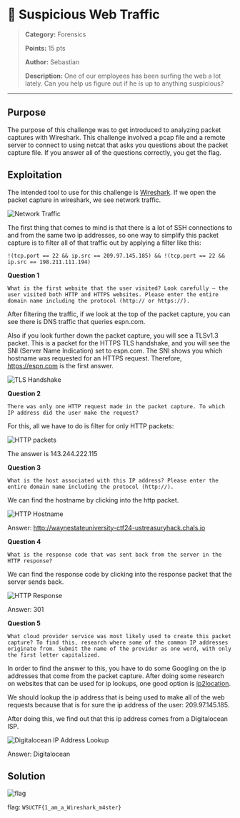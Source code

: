 # 🏴 Suspicious Web Traffic

> **Category:** Forensics
>
> **Points:** 15 pts
>
> **Author:** Sebastian
>
> **Description:** One of our employees has been surfing the web a lot lately. Can you help us figure out if he is up to anything suspicious?

---

## Purpose

The purpose of this challenge was to get introduced to analyzing packet captures with Wireshark. This challenge involved a pcap file and a remote server to connect to using netcat that asks you questions about the packet capture file. If you answer all of the questions correctly, you get the flag.

## Exploitation

The intended tool to use for this challenge is [Wireshark](https://www.wireshark.org/download.html). If we open the packet capture in wireshark, we see network traffic.

![Network Traffic](./Traffic.png)

The first thing that comes to mind is that there is a lot of SSH connections to and from the same two ip addresses, so one way to simplify this packet capture is to filter all of that traffic out by applying a filter like this:

```
!(tcp.port == 22 && ip.src == 209.97.145.185) && !(tcp.port == 22 && ip.src == 198.211.111.194)
```

**Question 1**

```
What is the first website that the user visited? Look carefully — the user visited both HTTP and HTTPS websites. Please enter the entire domain name including the protocol (http:// or https://).
```

After filtering the traffic, if we look at the top of the packet capture, you can see there is DNS traffic that queries espn.com. 

Also if you look further down the packet capture, you will see a TLSv1.3 packet. This is a packet for the HTTPS TLS handshake, and you will see the SNI (Server Name Indication) set to espn.com. The SNI shows you which hostname was requested for an HTTPS request. Therefore, https://espn.com is the first answer.

![TLS Handshake](./Filtered_Traffic.png)

**Question 2**

```
There was only one HTTP request made in the packet capture. To which IP address did the user make the request?
```

For this, all we have to do is filter for only HTTP packets:

![HTTP packets](./Http_Packets.png)

The answer is 143.244.222.115

**Question 3**

```
What is the host associated with this IP address? Please enter the entire domain name including the protocol (http://).
```

We can find the hostname by clicking into the http packet.

![HTTP Hostname](./HTTP_Packet_Hostname.png)

Answer: http://waynestateuniversity-ctf24-ustreasuryhack.chals.io

**Question 4**

```
What is the response code that was sent back from the server in the HTTP response?
```

We can find the response code by clicking into the response packet that the server sends back.

![HTTP Response](./HTTP_Response.png)

Answer: 301

**Question 5**

```
What cloud provider service was most likely used to create this packet capture? To find this, research where some of the common IP addresses originate from. Submit the name of the provider as one word, with only the first letter capitalized.
```

In order to find the answer to this, you have to do some Googling on the ip addresses that come from the packet capture. After doing some research on websites that can be used for ip lookups, one good option is [ip2location](https://www.ip2location.com/).

We should lookup the ip address that is being used to make all of the web requests because that is for sure the ip address of the user: 209.97.145.185.

After doing this, we find out that this ip address comes from a Digitalocean ISP.

![Digitalocean IP Address Lookup](./Digitalocean.png)

Answer: Digitalocean

## Solution

![flag](./flag.png)

flag: ```WSUCTF{1_am_a_Wireshark_m4ster}```